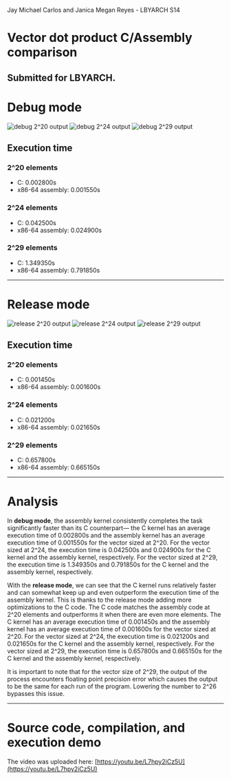 Jay Michael Carlos and Janica Megan Reyes - LBYARCH S14

# Vector dot product C/Assembly comparison
## Submitted for LBYARCH.

# Debug mode
![debug 2^20 output](analysis/debug-2^20.png)
![debug 2^24 output](analysis/debug-2^24.png)
![debug 2^29 output](analysis/debug-2^29.png)

## Execution time
### 2^20 elements
- C: 0.002800s
- x86-64 assembly: 0.001550s

### 2^24 elements
- C: 0.042500s
- x86-64 assembly: 0.024900s

### 2^29 elements
- C: 1.349350s
- x86-64 assembly: 0.791850s

---
# Release mode
![release 2^20 output](analysis/release-2^20.png)
![release 2^24 output](analysis/release-2^24.png)
![release 2^29 output](analysis/release-2^29.png)

## Execution time
### 2^20 elements
- C: 0.001450s
- x86-64 assembly: 0.001600s

### 2^24 elements
- C: 0.021200s
- x86-64 assembly: 0.021650s

### 2^29 elements
- C: 0.657800s
- x86-64 assembly: 0.665150s

---
# Analysis
In **debug mode**, the assembly kernel consistently completes the task significantly faster than its C counterpart— the C kernel has an average execution time of 0.002800s and the assembly kernel has an average execution time of 0.001550s for the vector sized at 2^20. For the vector sized at 2^24, the execution time is 0.042500s and 0.024900s for the C kernel and the assembly kernel, respectively. For the vector sized at 2^29, the execution time is 1.349350s and 0.791850s for the C kernel and the assembly kernel, respectively.

With the **release mode**, we can see that the C kernel runs relatively faster and can somewhat keep up and even outperform the execution time of the assembly kernel. This is thanks to the release mode adding more optimizations to the C code. The C code matches the assembly code at 2^20 elements and outperforms it when there are even more elements. The C kernel has an average execution time of 0.001450s and the assembly kernel has an average execution time of 0.001600s for the vector sized at 2^20. For the vector sized at 2^24, the execution time is 0.021200s and 0.021650s for the C kernel and the assembly kernel, respectively. For the vector sized at 2^29, the execution time is 0.657800s and 0.665150s for the C kernel and the assembly kernel, respectively.

It is important to note that for the vector size of 2^29, the output of the process encounters floating point precision error which causes the output to be the same for each run of the program. Lowering the number to 2^26 bypasses this issue.

---
# Source code, compilation, and execution demo
The video was uploaded here: [https://youtu.be/L7hpy2iCz5U](https://youtu.be/L7hpy2iCz5U)
